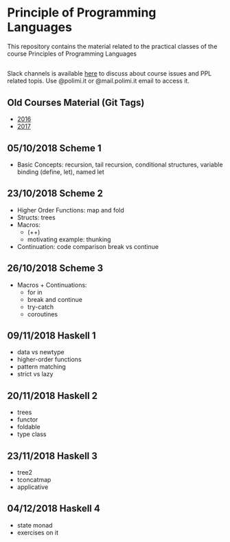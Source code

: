 # Principle of Programming Languages

This repository contains the material related to the practical classes of the course Principles of Programming Languages

##

Slack channels is available [here](https://ppl-course.slack.com) to discuss about course issues and PPL related topis. Use @polimi.it or @mail.polimi.it email to access it.

## Old Courses Material (Git Tags)

-  [2016](https://github.com/riccardotommasini/plp/releases/tag/2016) 
-  [2017](https://github.com/riccardotommasini/plp/releases/tag/2017) 

## 05/10/2018 Scheme 1 
- Basic Concepts: recursion, tail recursion, conditional structures, variable binding (define, let), named let

## 23/10/2018 Scheme 2
- Higher Order Functions: map and fold 
- Structs: trees 
- Macros: 
    + (++)
    + motivating example: thunking
- Continuation: code comparison break vs continue

## 26/10/2018 Scheme 3
- Macros + Continuations:
    + for in
    + break and continue
    + try-catch
    + coroutines

## 09/11/2018 Haskell 1
- data vs newtype
- higher-order functions
- pattern matching
- strict vs lazy

## 20/11/2018 Haskell 2
- trees
- functor
- foldable
- type class 
 
## 23/11/2018 Haskell 3
- tree2
- tconcatmap
- applicative 

## 04/12/2018 Haskell 4
- state monad
- exercises on it